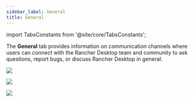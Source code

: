 ```yaml
---
sidebar_label: General
title: General
---
```


<head>
  <link rel="canonical" href="https://docs.rancherdesktop.io/ui/general"/>
</head>

import TabsConstants from '@site/core/TabsConstants';

The **General** tab provides information on communication channels where users can connect with the Rancher Desktop team and community to ask questions, report bugs, or discuss Rancher Desktop in general.

<Tabs groupId="os" defaultValue={TabsConstants.defaultOs}>
<TabItem value="Windows">

![](rd-versioned-asset://ui-main/Windows_General.png)

</TabItem>
<TabItem value="macOS">

![](rd-versioned-asset://ui-main/macOS_General.png)

</TabItem>
<TabItem value="Linux">

![](rd-versioned-asset://ui-main/Linux_General.png)

</TabItem>
</Tabs>
